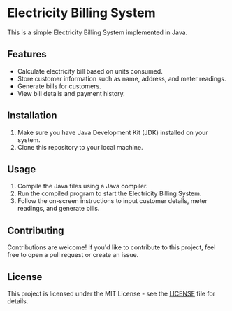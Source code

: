 # Electricity Billing System

This is a simple Electricity Billing System implemented in Java.

## Features

- Calculate electricity bill based on units consumed.
- Store customer information such as name, address, and meter readings.
- Generate bills for customers.
- View bill details and payment history.

## Installation

1. Make sure you have Java Development Kit (JDK) installed on your system.
2. Clone this repository to your local machine.

## Usage

1. Compile the Java files using a Java compiler.
2. Run the compiled program to start the Electricity Billing System.
3. Follow the on-screen instructions to input customer details, meter readings, and generate bills.

## Contributing

Contributions are welcome! If you'd like to contribute to this project, feel free to open a pull request or create an issue.

## License

This project is licensed under the MIT License - see the [LICENSE](LICENSE) file for details.
